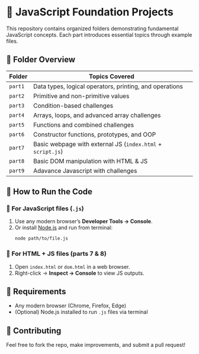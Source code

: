 # 📁 JavaScript Foundation Projects

This repository contains organized folders demonstrating fundamental JavaScript concepts. Each part introduces essential topics through example files.

## 🧠 Folder Overview

| Folder | Topics Covered |
|--------|----------------|
| `part1` | Data types, logical operators, printing, and operations |
| `part2` | Primitive and non-primitive values |
| `part3` | Condition-based challenges |
| `part4` | Arrays, loops, and advanced array challenges |
| `part5` | Functions and combined challenges |
| `part6` | Constructor functions, prototypes, and OOP |
| `part7` | Basic webpage with external JS (`index.html` + `script.js`) |
| `part8` | Basic DOM manipulation with HTML & JS |
| `part9` | Adavance Javascript with challenges |

## 🚀 How to Run the Code

### 🔹 For JavaScript files (`.js`)
1. Use any modern browser’s **Developer Tools → Console**.
2. Or install [Node.js](https://nodejs.org/) and run from terminal:
   ```bash
   node path/to/file.js
   ```

### 🔹 For HTML + JS files (parts 7 & 8)
1. Open `index.html` or `dom.html` in a web browser.
2. Right-click → **Inspect → Console** to view JS outputs.

## 📌 Requirements

- Any modern browser (Chrome, Firefox, Edge)
- (Optional) Node.js installed to run `.js` files via terminal

## 🤝 Contributing

Feel free to fork the repo, make improvements, and submit a pull request!
